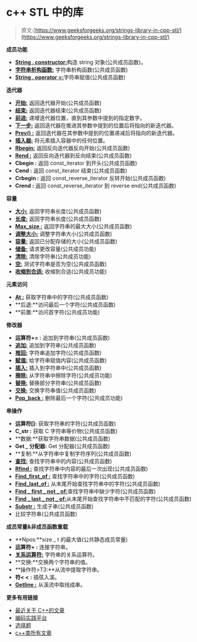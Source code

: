 # <strings>c++ STL 中的库</strings>

> 原文:[https://www.geeksforgeeks.org/strings-library-in-cpp-stl/](https://www.geeksforgeeks.org/strings-library-in-cpp-stl/)

**成员功能**

*   [**String . constructor:**](https://www.geeksforgeeks.org/constructors-c/)构造 string 对象(公共成员函数)。
*   [**字符串析构函数:**](https://www.geeksforgeeks.org/destructors-c/) 字符串析构函数(公共成员函数)
*   [**String . operator =:**](https://www.geeksforgeeks.org/operators-c-c/)字符串赋值(公共成员函数)

**迭代器**

*   [**开始:**](https://www.geeksforgeeks.org/iterators-c-stl/) 返回迭代器开始(公共成员函数)
*   [**结束:**](https://www.geeksforgeeks.org/iterators-c-stl/) 返回迭代器结束(公共成员函数)
*   [**前进:**](https://www.geeksforgeeks.org/iterators-c-stl/) 递增迭代器位置，直到其参数中提到的指定数字。
*   [**下一步:**](https://www.geeksforgeeks.org/iterators-c-stl/) 返回迭代器在推进其参数中提到的位置后将指向的新迭代器。
*   [**Prev() :**](https://www.geeksforgeeks.org/iterators-c-stl/) 返回迭代器在其参数中提到的位置递减后将指向的新迭代器。
*   [**插入器:**](https://www.geeksforgeeks.org/iterators-c-stl/) 将元素插入容器中的任何位置。
*   [**Rbegin:**](https://www.geeksforgeeks.org/stdstring-class-in-c/) 返回反向迭代器反向开始(公共成员函数)
*   [**Rend :**](https://www.geeksforgeeks.org/stdstring-class-in-c/) 返回反向迭代器到反向结束(公共成员函数)
*   **Cbegin :** 返回 const_iterator 到开头(公共成员函数)
*   **Cend :** 返回 const_iterator 结束(公共成员函数)
*   **Crbegin :** 返回 const_reverse_iterator 反转开始(公共成员函数)
*   **Crend :** 返回 const_reverse_iterator 到 reverse end(公共成员函数)

**容量**

*   [**大小:**](https://www.geeksforgeeks.org/5-different-methods-find-length-string-c/) 返回字符串长度(公共成员函数)
*   [**长度:**](https://www.geeksforgeeks.org/5-different-methods-find-length-string-c/) 返回字符串长度(公共成员函数)
*   [**Max_size :**](https://www.geeksforgeeks.org/stdbasic_stringmax_size-in-cpp/) 返回字符串的最大大小(公共成员函数)
*   [**调整大小:**](https://www.geeksforgeeks.org/stdstringresize-in-c/) 调整字符串大小(公共成员函数)
*   [**容量:**](https://www.geeksforgeeks.org/stdstring-class-in-c/) 返回已分配存储的大小(公共成员函数)
*   [**储备:**](https://www.geeksforgeeks.org/quickly-reverse-string-c/) 请求更改容量(公共成员功能)
*   [**清除:**](https://www.geeksforgeeks.org/stdstringclear-in-cpp/) 清除字符串(公共成员功能)
*   [**空:**](https://www.geeksforgeeks.org/c-string-class-applications-set-2/) 测试字符串是否为空(公共成员函数)
*   [**收缩到合适:**](https://www.geeksforgeeks.org/stdstring-class-in-c/) 收缩到合适(公共成员功能)

**元素访问**

*   [**At :**](https://www.geeksforgeeks.org/stdstringat-in-c/) 获取字符串中的字符(公共成员函数)
*   **后退:**访问最后一个字符(公共成员函数)
*   **前置:**访问首字符(公共成员功能)

**修改器**

*   **运算符+= :** 追加到字符串(公共成员函数)
*   [**追加:**](https://www.geeksforgeeks.org/stdstringappend-in-c/) 追加到字符串(公共成员函数)
*   [**推回:**](https://www.geeksforgeeks.org/stdstringpush_back-in-cpp/) 字符串追加字符(公共成员函数)
*   [**赋值:**](https://www.geeksforgeeks.org/stdstringassign-in-c/) 给字符串赋值内容(公共成员函数)
*   [**插入:**](https://www.geeksforgeeks.org/stdstringinsert-in-c/) 插入到字符串中(公共成员函数)
*   [**擦除:**](https://www.geeksforgeeks.org/stdstringerase-in-cpp/) 从字符串中擦除字符(公共成员功能)
*   [**替换:**](https://www.geeksforgeeks.org/stdstringreplace-stdstringreplace_if-c/) 替换部分字符串(公共成员函数)
*   [**交换:**](https://www.geeksforgeeks.org/stdstring-class-in-c/) 交换字符串值(公共成员函数)
*   [**Pop_back :**](https://www.geeksforgeeks.org/stdstring-class-in-c/) 删除最后一个字符(公共成员功能)

**串操作**

*   **运算符[]:** 获取字符串的字符(公共成员函数)
*   **C_str :** 获取 C 字符串等价物(公共成员函数)
*   **数据:**获取字符串数据(公共成员函数)
*   **Get _ 分配器:** Get 分配器(公共成员函数)
*   **复制:**从字符串中复制字符序列(公共成员函数)
*   [**查找:**](https://www.geeksforgeeks.org/stdfind-in-c/) 查找字符串中的内容(公共成员函数)
*   [**Rfind :**](https://www.geeksforgeeks.org/c-string-class-applications-set-2/) 查找字符串中内容的最后一次出现(公共成员函数)
*   [**Find_first_of :**](https://www.geeksforgeeks.org/c-string-class-applications-set-2/) 查找字符串中的字符(公共成员函数)
*   [**Find_last_of :**](https://www.geeksforgeeks.org/c-string-class-applications-set-2/) 从末尾开始查找字符串中的字符(公共成员函数)
*   [**Find _ first _ not _ of:**](https://www.geeksforgeeks.org/stdstringfind_first_not_of-in-c/)查找字符串中缺少字符(公共成员函数)
*   [**Find _ last _ not _ of:**](https://www.geeksforgeeks.org/stdstringfind_last_not_of-in-cpp/)从末尾开始查找字符串中不匹配的字符(公共成员函数)
*   [**Substr :**](https://www.geeksforgeeks.org/stdsubstr-in-ccpp/) 生成子串(公共成员函数)
*   比较字符串(公共成员函数)

**成员常量&非成员函数重载**

*   **Npos:**size _ t 的最大值(公共静态成员常量)
*   **运算符+ :** 连接字符串。
*   [**关系运算符:**](https://www.geeksforgeeks.org/comparing-string-objects-using-relational-operators-c/) 字符串的关系运算符。
*   **交换:**交换两个字符串的值。
*   **操作符>T3:**从流中提取字符串。
*   **符< < :** 插弦入溪。
*   [**Getline :**](https://www.geeksforgeeks.org/stdstring-class-in-c/) 从溪流中取线成串。

**更多有用链接**

*   [最近关于 C++的文章](https://www.geeksforgeeks.org/category/cpp/)
*   [编码实践平台](https://practice.geeksforgeeks.org/)
*   [选择题](https://www.geeksforgeeks.org/c-programming-multiple-choice-questions/)
*   [c++类所有文章](https://www.geeksforgeeks.org/c-plus-plus/)